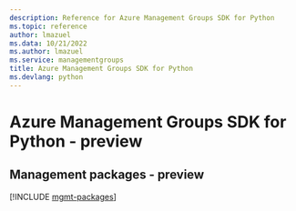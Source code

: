 ```yaml
---
description: Reference for Azure Management Groups SDK for Python
ms.topic: reference
author: lmazuel
ms.data: 10/21/2022
ms.author: lmazuel
ms.service: managementgroups
title: Azure Management Groups SDK for Python
ms.devlang: python
---
```

# Azure Management Groups SDK for Python - preview

## Management packages - preview
[!INCLUDE [mgmt-packages](management-groups-mgmt-index.md)]
